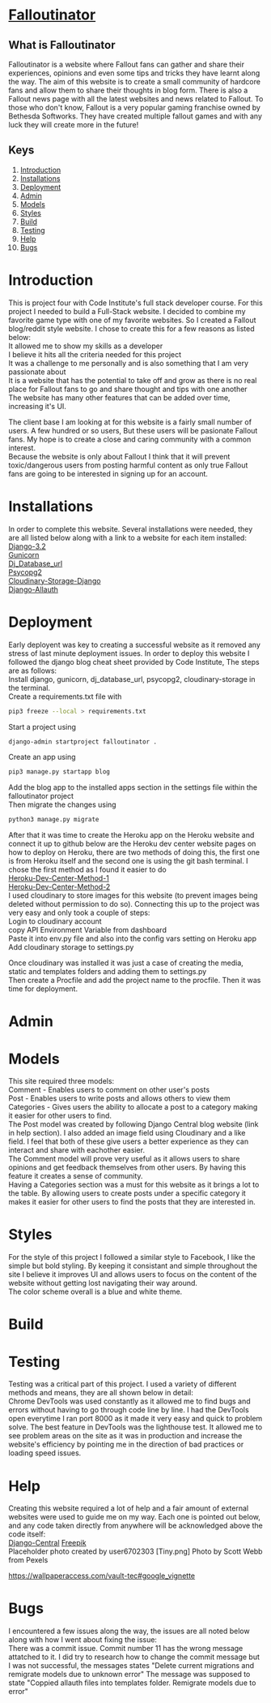 # [Falloutinator](https://falloutinator.herokuapp.com/)  

## What is Falloutinator
Falloutinator is a website where Fallout fans can gather and share their experiences, opinions and even some tips and tricks they have learnt along the way. The aim of this website is to create a small community of hardcore fans and allow them to share their thoughts in blog form. There is also a Fallout news page with all the latest websites and news related to Fallout. To those who don't know, Fallout is a very popular gaming franchise owned by Bethesda Softworks. They have created multiple fallout games and with any luck they will create more in the future!

## Keys  
1. [ Introduction ](#introduction)
2. [ Installations ](#installations)
3. [ Deployment ](#deployment)
4. [ Admin ](#admin)
5. [ Models ](#models)
6. [ Styles ](#styles)
7. [ Build ](#build)
8. [Testing ](#testing)
9. [ Help ](#help)
10. [ Bugs ](#bugs)

<a name="introduction"></a>
# Introduction
This is project four with Code Institute's full stack developer course. For this project I needed to build a Full-Stack website. I decided to combine my favorite game type with one of my favorite websites. So I created a Fallout blog/reddit style website. I chose to create this for a few reasons as listed below:  
It allowed me to show my skills as a developer  
I believe it hits all the criteria needed for this project  
It was a challenge to me personally and is also something that I am very passionate about  
It is a website that has the potential to take off and grow as there is no real place for Fallout fans to go and share thought and tips with one another  
The website has many other features that can be added over time, increasing it's UI.  

The client base I am looking at for this website is a fairly small number of users. A few hundred or so users, But these users will be pasionate Fallout fans. My hope is to create a close and caring community with a common interest.  
Because the website is only about Fallout I think that it will prevent toxic/dangerous users from posting harmful content as only true Fallout fans are going to be interested in signing up for an account.

<a name="installations"></a>
# Installations
In order to complete this website. Several installations were needed, they are all listed below along with a link to a website for each item installed:  
[Django-3.2](https://docs.djangoproject.com/en/4.0/releases/3.2/)  
[Gunicorn](https://gunicorn.org/)  
[Dj_Database_url](https://pypi.org/project/dj-database-url/)  
[Psycopg2](https://pypi.org/project/psycopg2/)  
[Cloudinary-Storage-Django](https://pypi.org/project/django-cloudinary-storage/)  
[Django-Allauth](https://django-allauth.readthedocs.io/en/latest/installation.html)  


<a name="deployment"></a>
# Deployment
Early deployent was key to creating a successful website as it removed any stress of last minute deployment issues. 
In order to deploy this website I followed the django blog cheat sheet provided by Code Institute, The steps are as follows:  
Install django, gunicorn, dj_database_url, psycopg2, cloudinary-storage in the terminal.  
Create a requirements.txt file with 
```bash
pip3 freeze --local > requirements.txt
```  
Start a project using 
```bash
django-admin startproject falloutinator .
```  
Create an app using 
```bash
pip3 manage.py startapp blog
```  
Add the blog app to the installed apps section in the settings file within the falloutinator project  
Then migrate the changes using  
```bash
python3 manage.py migrate
```  
After that it was time to create the Heroku app on the Heroku website and connect it up to github below are the Heroku dev center website pages on how to deploy on Heroku, there are two methods of doing this, the first one is from Heroku itself and the second one is using the git bash terminal. I chose the first method as I found it easier to do  
[Heroku-Dev-Center-Method-1](https://devcenter.heroku.com/articles/github-integration)  
[Heroku-Dev-Center-Method-2](https://devcenter.heroku.com/articles/git)  
I used cloudinary to store images for this website (to prevent images being deleted without permission to do so). Connecting this up to the project was very easy and only took a couple of steps:  
Login to cloudinary account  
copy API Environment Variable from dashboard  
Paste it into env.py file and also into the config vars setting on Heroku app  
Add cloudinary storage to settings.py  

Once cloudinary was installed it was just a case of creating the media, static and templates folders and adding them to settings.py  
Then create a Procfile and add the project name to the procfile. Then it was time for deployment.

<a name="admin"></a>
# Admin

<a name="models"></a>
# Models
This site required three models:  
Comment - Enables users to comment on other user's posts  
Post - Enables users to write posts and allows others to view them  
Categories - Gives users the ability to allocate a post to a category making it easier for other users to find.  
The Post model was created by following Django Central blog website (link in help section). I also added an image field using Cloudinary and a like field. I feel that both of these give users a better experience as they can interact and share with eachother easier.  
The Comment model will prove very useful as it allows users to share opinions and get feedback themselves from other users. By having this feature it creates a sense of community.  
Having a Categories section was a must for this website as it brings a lot to the table. By allowing users to create posts under a specific category it makes it easier for other users to find the posts that they are interested in.  

<a name="styles"></a>
# Styles
For the style of this project I followed a similar style to Facebook, I like the simple but bold styling. By keeping it consistant and simple throughout the site I believe it improves UI and allows users to focus on the content of the website without getting lost navigating their way around.  
The color scheme overall is a blue and white theme.

<a name="build"></a>
# Build

<a name="testing"></a>
# Testing
Testing was a critical part of this project. I used a variety of different methods and means, they are all shown below in detail:  
Chrome DevTools was used constantly as it allowed me to find bugs and errors without having to go through code line by line. I had the DevTools open everytime I ran port 8000 as it made it very easy and quick to problem solve. The best feature in DevTools was the lighthouse test. It allowed me to see problem areas on the site as it was in production and increase the website's efficiency by pointing me in the direction of bad practices or loading speed issues.

<a name="help"></a>
# Help
Creating this website required a lot of help and a fair amount of external websites were used to guide me on my way. Each one is pointed out below, and any code taken directly from anywhere will be acknowledged above the code itself:  
[Django-Central](https://djangocentral.com/building-a-blog-application-with-django/)
[Freepik](www.freepik.com)  
Placeholder photo created by user6702303
[Tiny.png]
Photo by Scott Webb from Pexels

https://wallpaperaccess.com/vault-tec#google_vignette
<a name="bugs"></a>
# Bugs
I encountered a few issues along the way, the issues are all noted below along with how I went about fixing the issue:  
There was a commit issue. Commit number 11 has the wrong message attatched to it. I did try to research how to change the commit message but I was not successful, the messages states "Delete current migrations and remigrate models due to unknown error" The message was supposed to state "Coppied allauth files into templates folder. Remigrate models due to error"  
